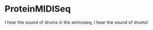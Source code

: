 ProteinMIDISeq
==============

I hear the sound of drums in the aminoseq, I hear the sound of drums!
